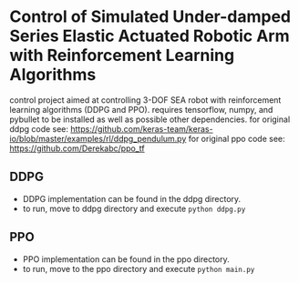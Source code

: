 # Control of Simulated Under-damped Series Elastic Actuated Robotic Arm with Reinforcement Learning Algorithms
control project aimed at controlling 3-DOF SEA robot with reinforcement learning algorithms (DDPG and PPO). requires tensorflow, numpy, and pybullet to be installed as well as possible other dependencies.
for original ddpg code see: https://github.com/keras-team/keras-io/blob/master/examples/rl/ddpg_pendulum.py
for original ppo code see: https://github.com/Derekabc/ppo_tf

## DDPG
* DDPG implementation can be found in the ddpg directory.
* to run, move to ddpg directory and execute `python ddpg.py`


## PPO
* PPO implementation can be found in the ppo directory.
* to run, move to the ppo directory and execute `python main.py`
